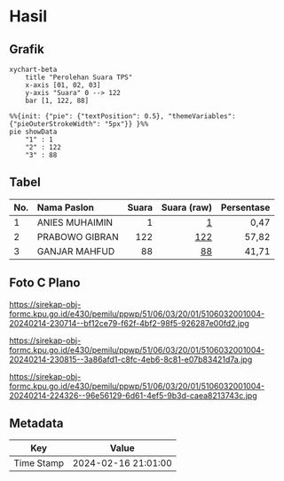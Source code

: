 # Hasil

## Grafik

```mermaid
xychart-beta
    title "Perolehan Suara TPS"
    x-axis [01, 02, 03]
    y-axis "Suara" 0 --> 122
    bar [1, 122, 88]
```

```mermaid
%%{init: {"pie": {"textPosition": 0.5}, "themeVariables": {"pieOuterStrokeWidth": "5px"}} }%%
pie showData
    "1" : 1
    "2" : 122
    "3" : 88
```

## Tabel

| No. | Nama Paslon    | Suara | Suara (raw) | Persentase |
|:--- |:-------------- | -----:| -----------:| ----------:|
| 1   | ANIES MUHAIMIN | 1     | [1][p-1]    | 0,47       |
| 2   | PRABOWO GIBRAN | 122   | [122][p-2]  | 57,82      |
| 3   | GANJAR MAHFUD  | 88    | [88][p-3]   | 41,71      |


[p-1]: https://github.com/gigit-pemilu/pemilu-2024-51-bali/blob/main/pilpres/hitung-suara/sub/51-bali/sub/06-bangli/sub/03-tembuku/sub/2001-jehem/sub/004-tps/sub/paslon-1.txt
[p-2]: https://github.com/gigit-pemilu/pemilu-2024-51-bali/blob/main/pilpres/hitung-suara/sub/51-bali/sub/06-bangli/sub/03-tembuku/sub/2001-jehem/sub/004-tps/sub/paslon-2.txt
[p-3]: https://github.com/gigit-pemilu/pemilu-2024-51-bali/blob/main/pilpres/hitung-suara/sub/51-bali/sub/06-bangli/sub/03-tembuku/sub/2001-jehem/sub/004-tps/sub/paslon-3.txt

## Foto C Plano

https://sirekap-obj-formc.kpu.go.id/e430/pemilu/ppwp/51/06/03/20/01/5106032001004-20240214-230714--bf12ce79-f62f-4bf2-98f5-926287e00fd2.jpg

https://sirekap-obj-formc.kpu.go.id/e430/pemilu/ppwp/51/06/03/20/01/5106032001004-20240214-230815--3a86afd1-c8fc-4eb6-8c81-e07b83421d7a.jpg

https://sirekap-obj-formc.kpu.go.id/e430/pemilu/ppwp/51/06/03/20/01/5106032001004-20240214-224326--96e56129-6d61-4ef5-9b3d-caea8213743c.jpg


## Metadata

| Key        | Value               |
| ---------- | ------------------- |
| Time Stamp | 2024-02-16 21:01:00 |




